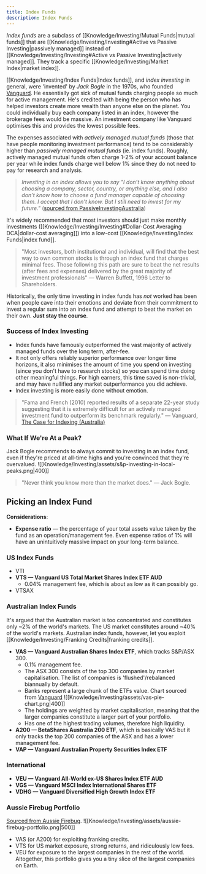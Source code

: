 ```yaml
---
title: Index Funds
description: Index Funds
---
```


*Index funds* are a subclass of [[Knowledge/Investing/Mutual Funds|mutual funds]] that are [[Knowledge/Investing/Investing#Active vs Passive Investing|passively managed]] instead of [[Knowledge/Investing/Investing#Active vs Passive Investing|actively managed]]. They track a specific [[Knowledge/Investing/Market Index|market index]].

[[Knowledge/Investing/Index Funds|Index funds]], and *index investing* in general, were 'invented' by *Jack Bogle* in the 1970s, who founded [Vanguard](https://www.vanguard.com.au/). He essentially got sick of mutual funds charging people so much for active management. He's credited with being the person who has helped investors create more wealth than anyone else on the planet. You could individually buy each company listed in an index, however the brokerage fees would be massive. An investment company like Vanguard optimises this and provides the lowest possible fees.

The expenses associated with *actively managed mutual funds* (those that have people monitoring investment performance) tend to be considerably higher than *passively managed mutual funds* (ie. index funds). Roughly, actively managed mutual funds often charge $1\text{-}2\%$ of your account balance per year while index funds charge well below $1\%$ since they do not need to pay for research and analysis.

> *Investing in an index allows you to say "I don’t know anything about choosing a company, sector, country, or anything else, and I also don’t know how to choose a fund manager capable of choosing them. I accept that I don’t know. But I still need to invest for my future."* ([sourced from PassiveInvestingAustralia](https://passiveinvestingaustralia.com/index-funds/))

It's widely recommended that most investors should just make monthly investments ([[Knowledge/Investing/Investing#Dollar-Cost Averaging DCA|dollar-cost averaging]]) into a low-cost [[Knowledge/Investing/Index Funds|index fund]].
> "Most investors, both institutional and individual, will find that the best way to own common stocks is through an index fund that charges minimal fees. Those following this path are sure to beat the net results (after fees and expenses) delivered by the great majority of investment professionals" — Warren Buffett, 1996 Letter to Shareholders.

Historically, the only time investing in index funds has *not* worked has been when people cave into their emotions and deviate from their commitment to invest a regular sum into an index fund and attempt to beat the market on their own. **Just stay the course**.

### Success of Index Investing
- Index funds have famously outperformed the vast majority of actively managed funds over the long term, after-fee.
- It not only offers reliably superior performance over longer time horizons, it also minimises the amount of time you spend on investing (since you don't have to research stocks) so you can spend time doing other meaningful things. For high earners, this time saved is non-trivial, and may have nullified any market outperformance you did achieve.
- Index investing is more easily done without emotion.

> "Fama and French (2010) reported results of a separate 22-year study suggesting that it is extremely difficult for an actively managed investment fund to outperform its benchmark regularly." — Vanguard, [The Case for Indexing (Australia)](https://static.vgcontent.info/crp/intl/auw/docs/literature/The-Case-for-Indexing-Australia.pdf?20190411%7C222851)

### What If We're At a Peak?
Jack Bogle recommends to always commit to investing in an index fund, even if they're priced at all-time highs and you're convinced that they're overvalued. 
![[Knowledge/Investing/assets/s&p-investing-in-local-peaks.png|400]]
> "Never think you know more than the market does." — Jack Bogle.

## Picking an Index Fund
**Considerations**:
- **Expense ratio** — the percentage of your total assets value taken by the fund as an operation/management fee. Even expense ratios of 1% will have an unintuitively massive impact on your long-term balance.


### US Index Funds
- VTI
- **VTS — Vanguard US Total Market Shares Index ETF AUD**
    - 0.04% management fee, which is about as low as it can possibly go.
- VTSAX

### Australian Index Funds
It's argued that the Australian market is too concentrated and constitutes only ~2% of the world's markets. The US market constitutes around ~40% of the world's markets. Australian index funds, however, let you exploit [[Knowledge/Investing/Franking Credits|franking credits]].
- **VAS — Vanguard Australian Shares Index ETF**, which tracks S&P/ASX 300.
    - 0.1% management fee.
    - The ASX 300 consists of the top 300 companies by market capitalisation. The list of companies is 'flushed'/rebalanced biannually by default.
    - Banks represent a large chunk of the ETFs value. Chart sourced from [Vanguard](https://fund-docs.vanguard.com/AU_ETF_Profile_flyer_VAS.pdf)
    ![[Knowledge/Investing/assets/vas-pie-chart.png|400]]
    - The holdings are weighted by market capitalisation, meaning that the larger companies constitute a larger part of your portfolio.
    - Has one of the highest trading volumes, therefore high liquidity.
- **A200 — BetaShares Australia 200 ETF**, which is basically VAS but it only tracks the top 200 companies of the ASX and has a lower management fee.
- **VAP — Vanguard Australian Property Securities Index ETF** 

### International
- **VEU — Vanguard All-World ex-US Shares Index ETF AUD**
- **VGS — Vanguard MSCI Index International Shares ETF**
- **VDHG — Vanguard Diversified High Growth Index ETF**

### Aussie Firebug Portfolio
[Sourced from Aussie Firebug](https://www.aussiefirebug.com/our-investing-strategy-explained/).
![[Knowledge/Investing/assets/aussie-firebug-portfolio.png|500]]
- VAS (or A200) for exploiting franking credits.
- VTS for US market exposure, strong returns, and ridiculously low fees.
- VEU for exposure to the largest companies in the rest of the world.
Altogether, this portfolio gives you a tiny slice of the largest companies on Earth.
